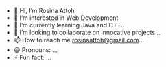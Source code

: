 - 👋 Hi, I’m Rosina Attoh
- 👀 I’m interested in Web Development
- 🌱 I’m currently learning Java and C++..
- 💞️ I’m looking to collaborate on innocative projects...
- 📫 How to reach me rosinaattoh@gmail.com...
- 😄 Pronouns: ...
- ⚡ Fun fact: ...

<!---
rhosina202/rhosina202 is a ✨ special ✨ repository because its `README.md` (this file) appears on your GitHub profile.
You can click the Preview link to take a look at your changes.
--->
